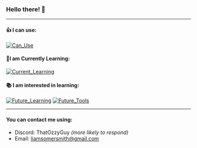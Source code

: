 ### Hello there! 👋


---

#### 👍 I can use: 
[![Can_Use](https://skillicons.dev/icons?i=py,vscode,neovim)](https://skillicons.dev)

#### 📑I am Currently Learning:
[![Current_Learning](https://skillicons.dev/icons?i=haskell)](https://skillicons.dev)

#### 📚 I am interested in learning: 
[![Future_Learning](https://skillicons.dev/icons?i=c,cs,cpp,rust,java)](https://skillicons.dev)
[![Future_Tools](https://skillicons.dev/icons?i=blender,docker,dotnet,git,godot,mysql,mongodb,ps,unity,unreal,visualstduio,arduino,raspberrypi&perline=5)](https://skillicons.dev)

---

#### You can contact me using:
- Discord: ThatOzzyGuy *(more likely to respond)*
- Email: liamsomersmith@gmail.com
